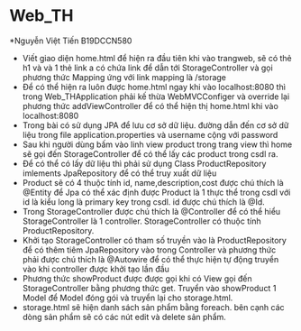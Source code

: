 # Web_TH
*Nguyễn Việt Tiến B19DCCN580
- Viết giao diện home.html để hiện ra đầu tiên khi vào trangweb, sẽ có thẻ h1 và và 1 thẻ link a có chứa link để dẫn tới StorageController và gọi phương thức Mapping ứng với link mapping là /storage
- Để có thể hiện ra luôn được home.html ngay khi vào localhost:8080 thì trong Web_THApplication phải kế thừa WebMVCConfiger và override lại phương thức addViewController để có thể hiện thị home.html khi vào localhost:8080  
- Trong bài có sử dụng JPA để lưu cơ sở dữ liệu. đường dẫn đến cơ sở dữ liệu trong file application.properties và username cộng với password
- Sau khi người dùng bấm vào linh view product trong trang view thì home sẽ gọi đến StorageController để có thể lấy các product trong csdl ra. 
- Để có thể có lấy dữ liệu thì phải sử dụng Class ProductRepository imlements JpaRepository để có thể truy xuất dữ liệu 
- Product sẽ có 4 thuộc tính id, name,description,cost được chú thích là @Entity để Jpa có thể xác định được Product là 1 thực thể trong csdl với id là kiểu long  là primary key trong csdl. id được chú thích là @Id.
- Trong StorageController được chú thích là @Controller để có thể hiểu StorageController là 1 controller. StorageController có thuộc tính ProductRepository.
- Khởi tạo StorageController có tham số truyền vào là ProductRepository để có thêm tiêm JpaRepository vào trong Controller và phương thức phải được chú thích là @Autowire để có thể thực hiện tự động truyển vào khi controller được khởi tạo lần đầu
- Phương thức showProduct được được gọi khi có View gọi đến StorageController bằng phương thức get. Truyển vào showProduct 1 Model để Model đóng gói và truyển lại cho storage.html.
- storage.html sẽ hiện danh sách sản phẩm bằng foreach. bên cạnh các dòng sản phẩm sẽ có các nút edit và delete sản phẩm.
